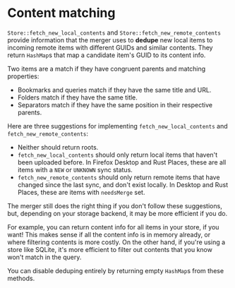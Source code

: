 # Content matching

`Store::fetch_new_local_contents` and `Store::fetch_new_remote_contents` provide information that the merger uses to **dedupe** new local items to incoming remote items with different GUIDs and similar contents. They return `HashMap`s that map a candidate item's GUID to its content info.

Two items are a match if they have congruent parents and matching properties:

* Bookmarks and queries match if they have the same title and URL.
* Folders match if they have the same title.
* Separators match if they have the same position in their respective parents.

Here are three suggestions for implementing `fetch_new_local_contents` and `fetch_new_remote_contents`:

* Neither should return roots.
* `fetch_new_local_contents` should only return local items that haven't been uploaded before. In Firefox Desktop and Rust Places, these are all items with a `NEW` or `UNKNOWN` sync status.
* `fetch_new_remote_contents` should only return remote items that have changed since the last sync, and don't exist locally. In Desktop and Rust Places, these are items with `needsMerge` set.

The merger still does the right thing if you don't follow these suggestions, but, depending on your storage backend, it may be more efficient if you do.

For example, you can return content info for all items in your store, if you want! This makes sense if all the content info is in memory already, or where filtering contents is more costly. On the other hand, if you're using a store like SQLite, it's more efficient to filter out contents that you know won't match in the query.

You can disable deduping entirely by returning empty `HashMap`s from these methods.

